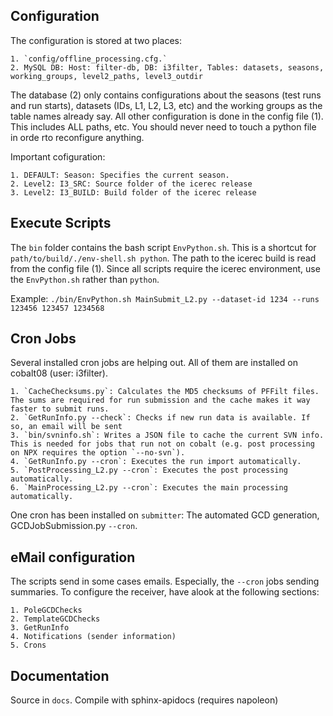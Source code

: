 
Configuration
-----------------

The configuration is stored at two places:

    1. `config/offline_processing.cfg.`
    2. MySQL DB: Host: filter-db, DB: i3filter, Tables: datasets, seasons, working_groups, level2_paths, level3_outdir

The database (2) only contains configurations about the seasons (test runs and run starts), datasets (IDs, L1, L2, L3, etc) and the working groups as the table names already say.
All other configuration is done in the config file (1). This includes ALL paths, etc. You should never need to touch a python file in orde rto reconfigure anything.

Important cofiguration:

    1. DEFAULT: Season: Specifies the current season.
    2. Level2: I3_SRC: Source folder of the icerec release
    3. Level2: I3_BUILD: Build folder of the icerec release


Execute Scripts
-----------------

The `bin` folder contains the bash script `EnvPython.sh`. This is a shortcut for `path/to/build/./env-shell.sh python`. The path to the icerec build is read from the config file (1). Since all scripts require the icerec environment, use the `EnvPython.sh` rather than `python`.

Example: `./bin/EnvPython.sh MainSubmit_L2.py --dataset-id 1234 --runs 123456 123457 1234568`


Cron Jobs
-----------------

Several installed cron jobs are helping out. All of them are installed on cobalt08 (user: i3filter).

    1. `CacheChecksums.py`: Calculates the MD5 checksums of PFFilt files. The sums are required for run submission and the cache makes it way faster to submit runs.
    2. `GetRunInfo.py --check`: Checks if new run data is available. If so, an email will be sent
    3. `bin/svninfo.sh`: Writes a JSON file to cache the current SVN info. This is needed for jobs that run not on cobalt (e.g. post processing on NPX requires the option `--no-svn`).
    4. `GetRunInfo.py --cron`: Executes the run import automatically.
    5. `PostProcessing_L2.py --cron`: Executes the post processing automatically.
    6. `MainProcessing_L2.py --cron`: Executes the main processing automatically.

One cron has been installed on `submitter`: The automated GCD generation, GCDJobSubmission.py `--cron`. 


eMail configuration
-------------------

The scripts send in some cases emails. Especially, the `--cron` jobs sending summaries. To configure the receiver, have alook at the following sections:

    1. PoleGCDChecks
    2. TemplateGCDChecks
    3. GetRunInfo
    4. Notifications (sender information)
    5. Crons

Documentation
-----------------

Source in `docs`. Compile with sphinx-apidocs (requires napoleon)
